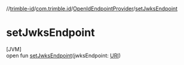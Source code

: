 //[trimble-id](../../../index.md)/[com.trimble.id](../index.md)/[OpenIdEndpointProvider](index.md)/[setJwksEndpoint](set-jwks-endpoint.md)

# setJwksEndpoint

[JVM]\
open fun [setJwksEndpoint](set-jwks-endpoint.md)(jwksEndpoint: [URI](https://docs.oracle.com/javase/8/docs/api/java/net/URI.html))
